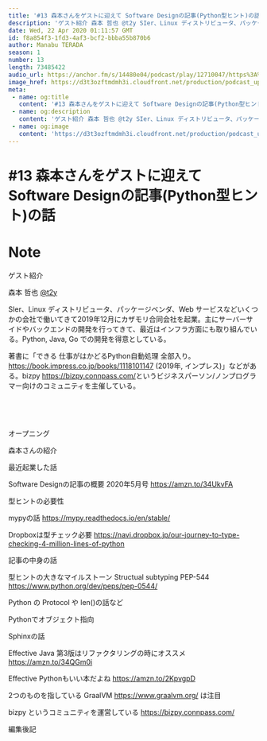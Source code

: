 ```yaml
---
title: '#13 森本さんをゲストに迎えて Software Designの記事(Python型ヒント)の話'
description: 'ゲスト紹介 森本 哲也 @t2y SIer、Linux ディストリビュータ、パッケージベンダ、Web サービスなどいくつかの会社で働いてきて2019年12月にカザモリ合同会社を起業。主にサーバーサイド'
date: Wed, 22 Apr 2020 01:11:57 GMT
id: f8a854f3-1fd3-4af3-bcf2-bbba55b870b6
author: Manabu TERADA
season: 1
number: 13
length: 73485422
audio_url: https://anchor.fm/s/14480e04/podcast/play/12710047/https%3A%2F%2Fd3ctxlq1ktw2nl.cloudfront.net%2Fstaging%2F2020-04-22%2F9080d14cfc38450c304549f272b3b3cb.m4a
image_href: https://d3t3ozftmdmh3i.cloudfront.net/production/podcast_uploaded/3302665/3302665-1582446732992-f3e5401da36c1.jpg
meta:
 - name: og:title
   content: '#13 森本さんをゲストに迎えて Software Designの記事(Python型ヒント)の話'
 - name: og:description
   content: 'ゲスト紹介 森本 哲也 @t2y SIer、Linux ディストリビュータ、パッケージベンダ、Web サービスなどいくつかの会社で働いてきて2019年12月にカザモリ合同会社を起業。主にサーバーサイド'
 - name: og:image
   content: 'https://d3t3ozftmdmh3i.cloudfront.net/production/podcast_uploaded/3302665/3302665-1582446732992-f3e5401da36c1.jpg'
---
```

# #13 森本さんをゲストに迎えて Software Designの記事(Python型ヒント)の話

<DisplayDate :dateStr="'Wed, 22 Apr 2020 01:11:57 GMT'" />
<DisplaySeason :season="1" :topic="13" />


# Note

<p>ゲスト紹介</p>
<p>森本 哲也 <a href="https://twitter.com/t2y" rel="noreferrer nofollow noopener" target="_blank">@t2y</a></p>
<p>SIer、Linux ディストリビュータ、パッケージベンダ、Web サービスなどいくつかの会社で働いてきて2019年12月にカザモリ合同会社を起業。主にサーバーサイドやバックエンドの開発を行ってきて、最近はインフラ方面にも取り組んでいる。Python, Java, Go での開発を得意としている。</p>
<p>著書に「できる 仕事がはかどるPython自動処理 全部入り。 <a href="https://book.impress.co.jp/books/1118101147">https://book.impress.co.jp/books/1118101147</a> (2019年, インプレス)」などがある。bizpy <a href="https://bizpy.connpass.com/" rel="noreferrer nofollow noopener" target="_blank">https://bizpy.connpass.com/</a>というビジネスパーソン/ノンプログラマー向けのコミュニティを主催している。</p>
<p><br></p>
<p><br></p>
<p>オープニング</p>
<p>森本さんの紹介</p>
<p>最近起業した話</p>
<p>Software Designの記事の概要 2020年5月号 <a href="https://amzn.to/34UkvFA" rel="noreferrer nofollow noopener" target="_blank">https://amzn.to/34UkvFA</a></p>
<p>型ヒントの必要性</p>
<p>mypyの話 <a href="https://mypy.readthedocs.io/en/stable/" rel="noreferrer nofollow noopener" target="_blank">https://mypy.readthedocs.io/en/stable/</a></p>
<p>Dropboxは型チェック必要 <a href="https://navi.dropbox.jp/our-journey-to-type-checking-4-million-lines-of-python" rel="noreferrer nofollow noopener" target="_blank">https://navi.dropbox.jp/our-journey-to-type-checking-4-million-lines-of-python</a></p>
<p>記事の中身の話</p>
<p>型ヒントの大きなマイルストーン Structual subtyping PEP-544 <a href="https://www.python.org/dev/peps/pep-0544/" rel="noreferrer nofollow noopener" target="_blank">https://www.python.org/dev/peps/pep-0544/</a></p>
<p>Python の Protocol や len()の話など</p>
<p>Pythonでオブジェクト指向</p>
<p>Sphinxの話</p>
<p>Effective Java 第3版はリファクタリングの時にオススメ <a href="https://amzn.to/34QGm0i" rel="noreferrer nofollow noopener" target="_blank">https://amzn.to/34QGm0i</a></p>
<p>Effective Pythonもいい本だよね <a href="https://amzn.to/2KpvgpD" rel="noreferrer nofollow noopener" target="_blank">https://amzn.to/2KpvgpD</a></p>
<p>2つのものを指している GraalVM <a href="https://www.graalvm.org/" rel="noreferrer nofollow noopener" target="_blank">https://www.graalvm.org/</a> は注目</p>
<p>bizpy というコミュニティを運営している <a href="https://bizpy.connpass.com/" rel="noreferrer nofollow noopener" target="_blank">https://bizpy.connpass.com/</a></p>
<p>編集後記</p>



<Player title="#13 森本さんをゲストに迎えて Software Designの記事(Python型ヒント)の話" 
  audio_url="https://anchor.fm/s/14480e04/podcast/play/12710047/https%3A%2F%2Fd3ctxlq1ktw2nl.cloudfront.net%2Fstaging%2F2020-04-22%2F9080d14cfc38450c304549f272b3b3cb.m4a" 
  image_href="https://d3t3ozftmdmh3i.cloudfront.net/production/podcast_uploaded/3302665/3302665-1582446732992-f3e5401da36c1.jpg" 
/>

